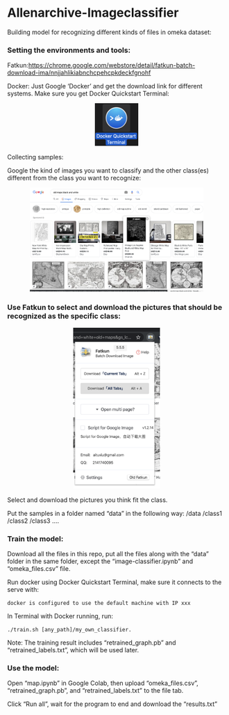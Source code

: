 # Allenarchive-Imageclassifier

Building model for recognizing different kinds of files in omeka dataset:

### Setting the environments and tools:

Fatkun:https://chrome.google.com/webstore/detail/fatkun-batch-download-ima/nnjjahlikiabnchcpehcpkdeckfgnohf

Docker: Just Google ‘Docker’ and get the download link for different systems. Make sure you get Docker Quickstart Terminal:

<p align="center">
  <img src="https://github.com/HumasLin/Allenarchive-Imageclassifier/blob/master/image/image2.png" width="100" title="Terminal">
</p>

Collecting samples:

Google the kind of images you want to classify and the other class(es) different from the class you want to recognize:

<p align="center">
  <img src="https://github.com/HumasLin/Allenarchive-Imageclassifier/blob/master/image/image1.png" width="400" title="search image">
</p>

### Use Fatkun to select and download the pictures that should be recognized as the specific class:

<p align="center">
  <img src="https://github.com/HumasLin/Allenarchive-Imageclassifier/blob/master/image/image3.png" width="200" title="download image">
</p>

Select and download the pictures you think fit the class.

Put the samples in a folder named “data” in the following way:
        /data
             /class1
             /class2
             /class3
             ….
             
### Train the model:

Download all the files in this repo, put all the files along with the “data” folder in the same folder, except the “image-classifier.ipynb” and “omeka_files.csv” file.

Run docker using Docker Quickstart Terminal, make sure it connects to the serve with: 
  
    docker is configured to use the default machine with IP xxx

In Terminal with Docker running, run: 

    ./train.sh [any_path]/my_own_classifier.

Note: The training result includes “retrained_graph.pb” and “retrained_labels.txt”, which will be used later.

### Use the model:

Open “map.ipynb” in Google Colab, then upload “omeka_files.csv”, “retrained_graph.pb”, and “retrained_labels.txt” to the file tab.

Click “Run all”, wait for the program to end and download the “results.txt”


